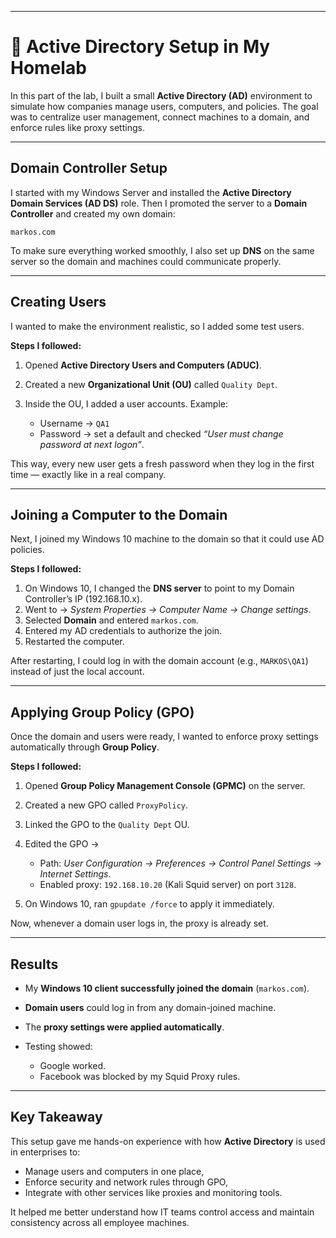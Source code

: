 
---

# 🏢 Active Directory Setup in My Homelab

In this part of the lab, I built a small **Active Directory (AD)** environment to simulate how companies manage users, computers, and policies. The goal was to centralize user management, connect machines to a domain, and enforce rules like proxy settings.

---

##  Domain Controller Setup

I started with my Windows Server and installed the **Active Directory Domain Services (AD DS)** role. Then I promoted the server to a **Domain Controller** and created my own domain:

```
markos.com
```

To make sure everything worked smoothly, I also set up **DNS** on the same server so the domain and machines could communicate properly.

---

## Creating Users

I wanted to make the environment realistic, so I added some test users.

**Steps I followed:**

1. Opened **Active Directory Users and Computers (ADUC)**.
2. Created a new **Organizational Unit (OU)** called `Quality Dept`.
3. Inside the OU, I added a user accounts. Example:

   * Username → `QA1`
   * Password → set a default and checked *“User must change password at next logon”*.

This way, every new user gets a fresh password when they log in the first time — exactly like in a real company.

---

## Joining a Computer to the Domain

Next, I joined my Windows 10 machine to the domain so that it could use AD policies.

**Steps I followed:**

1. On Windows 10, I changed the **DNS server** to point to my Domain Controller’s IP (192.168.10.x).
2. Went to → *System Properties → Computer Name → Change settings*.
3. Selected **Domain** and entered `markos.com`.
4. Entered my AD credentials to authorize the join.
5. Restarted the computer.

After restarting, I could log in with the domain account (e.g., `MARKOS\QA1`) instead of just the local account.

---

##  Applying Group Policy (GPO)

Once the domain and users were ready, I wanted to enforce proxy settings automatically through **Group Policy**.

**Steps I followed:**

1. Opened **Group Policy Management Console (GPMC)** on the server.
2. Created a new GPO called `ProxyPolicy`.
3. Linked the GPO to the `Quality Dept` OU.
4. Edited the GPO →

   * Path: *User Configuration → Preferences → Control Panel Settings → Internet Settings*.
   * Enabled proxy: `192.168.10.20` (Kali Squid server) on port `3128`.
5. On Windows 10, ran `gpupdate /force` to apply it immediately.

Now, whenever a domain user logs in, the proxy is already set.

---

##  Results

* My **Windows 10 client successfully joined the domain** (`markos.com`).
* **Domain users** could log in from any domain-joined machine.
* The **proxy settings were applied automatically**.
* Testing showed:

  *  Google worked.
  *  Facebook was blocked by my Squid Proxy rules.

---

## Key Takeaway

This setup gave me hands-on experience with how **Active Directory** is used in enterprises to:

* Manage users and computers in one place,
* Enforce security and network rules through GPO,
* Integrate with other services like proxies and monitoring tools.

It helped me better understand how IT teams control access and maintain consistency across all employee machines.
